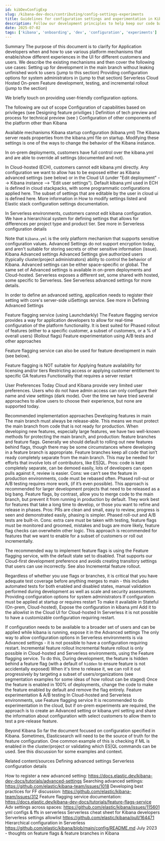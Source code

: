 ```yaml
---
id: kibDevConfigExp
slug: /kibana-dev-docs/contributing/config-settings-experiments
title: Guidelines for configuration settings and experimentation in Kibana
description: Follow our development principles to help keep our code base stable, maintainable and scalable.
date: 2025-07-02
tags: ['kibana', 'onboarding', 'dev', 'configuration', 'experiments']
---
```



Summary
The purpose of this document is to clarify for Application developers when and how to use various platform mechanisms that enable/show different experiences in the UI for different customers and users. We describe the existing mechanisms and then cover the following use cases:
Setting up for development in the main branch without leaking unfinished work to users (jump to this section)
Providing configuration options for system administrators in (jump to that section)
Serverless
Cloud Hosted
On-prem
Feature development, testing, and incremental rollout (jump to the section)

We briefly touch on providing user-friendly configuration options.
 
The following are out of scope
Configuration of capabilities based on privileges (see Designing feature priviliges )
Definition of tech preview and process for technical preview (see <discussion>)
Configuration of other components of the platform other than Kibana

Available mechanisms
Kibana startup configuration (kibana.yml)
The Kibana server reads properties from the kibana.yml file on startup. Modifying these settings is one of the ways to change the behavior of the Kibana instance.

In on-prem deployments, customers have full control over the kibana.yml and are able to override all settings (documented and not).

In Cloud-hosted (ECH), customers cannot edit kibana.yml directly. Any configuration we want to allow has to be exposed either as Kibana advanced settings (see below) or in the Cloud UI (under "Edit deployment" --> Kibana instance --> "Edit user settings"). Default kibana.yml used in ECH is defined in cloud stackpacks, with some programmatic configurations applied here. The subset of settings that are editable by the user in cloud ui is defined here. More information in How to modify settings listed and  Elastic stack configuration settings documentation.

In Serverless environments, customers cannot edit kibana configuration. We have a hierarchical system for defining settings that allows for differences per project type and product tier. See more in Serverless configuration details

Note that `kibana.yml` is the only platform mechanism that supports sensitive configuration values. Advanced Settings do not support encryption today, and aren't suitable for storing secrets or other sensitive information (issue). 
Kibana Advanced settings
Advanced Settings give authorized users (typically cluster/project administrators) ability to control the behavior of Kibana. Advanced settings can be either space-specific or global. The same set of Advanced settings is available in on-prem deployments and  Cloud-hosted.  Serverless exposes a different set, some shared with hosted, some specific to Serverless. See Serverless advanced settings for more details.

In order to define an advanced setting, application needs to register their setting with core's server-side uiSettings service. 
See more in Defining Advanced Settings

Feature flagging service (using Launchdarkly)
The Feature flagging service provides a way for application developers to allow for real-time configuration of the platform functionality. It is best suited for
Phased rollout of features (either to a specific customer, a subset of customers, or a % of overall users) (Rollout flags)
Feature experimentation using A/B tests and other approaches

Feature flagging service can also be used for feature development in main (see below).

Feature flagging is NOT suitable for
Applying feature availability for licensing and/or tiers
Restricting access or applying customer entitlement to specific GA features
Functionality that requires a server restart

User Preferences
Today Cloud and Kibana provide very limited user preferences. Users who do not have admin access can only configure their name and view settings (dark mode). Over the time we have tried several approaches to allow users to choose their experience, but none are supported today.

Recommended implementation approaches
Developing features in main 
The main branch must always be release-able. This means we must protect the main branch from code that is not ready for production.  When developing new features, especially large features, we have two well-known methods for protecting the main branch, and production: feature branches and feature flags. Generally we should default to rolling out new features behind flags, though there may be some circumstances where developing in a feature branch is appropriate.
Feature branches keep all code that isn’t ready completely separate from the main branch.  This may be needed for efforts that involve lots of contributors, like ES|QL.
Pros: code is kept completely separate, can be demoed easily, lots of developers can open pulls against it, review is easier.
Cons: we can’t see the feature in production environments, code must be rebased often.  Phased roll-out or A/B testing requires more work, (if it’s even possible).
This approach is recommended for larger development projects that need to be released as a big bang.
Feature flags, by contrast, allow you to merge code to the main branch, but prevent it from running in production by default.  They work best for features that take a long time to develop, or those you want to refine and release in phases. 
Pros: PRs are clean and small, easy to review, progress is seen and demonstrated easily, phasing is simpler.  Phased roll-out and A/B tests are built-in.
Cons: extra care must be taken with testing, feature flags must be monitored and groomed, mistakes and bugs are more likely, feature flag checks can overwhelm other logic.
This approach is recommended for features that we want to enable for a subset of customers or roll out incrementally.

The recommended way to implement feature flags is using the Feature flagging service, with the default state set to disabled. That supports our Cloud-first development preference and avoids creating transitory settings that users can use incorrectly.
See also Incremental feature rollout.

Regardless of whether you use flags or branches, it is critical that you have adequate test coverage before anything merges to main - this includes automated tests for both enabled and disabled states, manual validation performed during development as well as scale and security assessments.
Providing configuration options for system administrators
If configuration must be applied at startup or requires restart
To make it available in Stateful (On-prem,  Cloud-hosted),
Expose the configuration in kibana.yml 
Add it to the allowlist in the Cloud UI for  Cloud-hosted
In Serverless it is not possible to have a customizable configuration requiring restart.

If configuration needs to be available to a broader set of users and can be applied while kibana is running, expose it in the Advanced settings
The only way to allow configuration options in Serverless environments is via Advanced settings - it is not possible to have a configuration requiring restart.
Incremental feature rollout 
Incremental feature rollout is only possible in Cloud-hosted and Serverless environments, using the Feature flagging service.
To do this, 
During development, the feature is hidden behind a feature flag (with a default of `hidden` to ensure feature is not accidentally exposed) 
When it's time to release it, we can roll it out progressively by targeting a subset of users/organizations (see segmentation examples for some ideas of how rollout can be staged)
Once the feature is enabled in 100% of deployments, change the code to make the feature enabled by default and remove the flag entirely.
Feature experimentation & A/B testing
In Cloud-hosted and Serverless environments, use Feature flagging service
It is recommended to do experimentation in the cloud, but if on-prem experiments are required, the approach is to create an Advanced setting or kibana.yml setting and share the information about configuration with select customers to allow them to test a pre-release feature.

Beyond Kibana
So far the document focused on configuration specified in Kibana. Sometimes, Elasticsearch will need to be the source of truth for the feature configuration. One common example of this is checking if ML is enabled in the cluster/project or validating which ES|QL commands can be used. See this discussion for some examples and context. 

Related content/sources
Defining advanced settings
Serverless configuration details

How to register a new advanced setting: https://docs.elastic.dev/kibana-dev-docs/tutorials/advanced-settings 
Searching advanced settings: https://github.com/elastic/kibana-team/issues/1018 
Developing best practices for FF discussion: https://github.com/elastic/kibana-team/issues/312 
Feature flagging service documentation: https://docs.elastic.dev/kibana-dev-docs/tutorials/feature-flags-service 
Adv settings across spaces: https://github.com/elastic/kibana/issues/115601
yml configs & ffs in serverless Serverless cheat sheet for Kibana developers
Serverless settings allowlist https://github.com/elastic/kibana/pull/164471 
Hierarchical configuration in Serverless https://github.com/elastic/kibana/blob/main/config/README.md 
July 2023 - thoughts on feature flags & feature branches in Kibana
